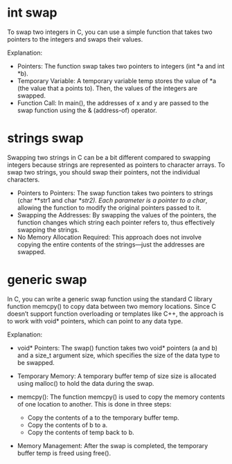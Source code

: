 # int swap
To swap two integers in C, you can use a simple function that takes two pointers to the integers and swaps their values. 

Explanation:
- Pointers: The function swap takes two pointers to integers (int *a and int *b).
- Temporary Variable: A temporary variable temp stores the value of *a (the value that a points to). Then, the values of the integers are swapped.
- Function Call: In main(), the addresses of x and y are passed to the swap function using the & (address-of) operator.

# strings swap
Swapping two strings in C can be a bit different compared to swapping integers because strings are represented as pointers to character arrays. To swap two strings, you should swap their pointers, not the individual characters.

- Pointers to Pointers: The swap function takes two pointers to strings (char **str1 and char **str2). Each parameter is a pointer to a char*, allowing the function to modify the original pointers passed to it.
- Swapping the Addresses: By swapping the values of the pointers, the function changes which string each pointer refers to, thus effectively swapping the strings.
- No Memory Allocation Required: This approach does not involve copying the entire contents of the strings—just the addresses are swapped.

# generic swap
In C, you can write a generic swap function using the standard C library function memcpy() to copy data between two memory locations. Since C doesn’t support function overloading or templates like C++, the approach is to work with void* pointers, which can point to any data type.

Explanation:
- void* Pointers: The swap() function takes two void* pointers (a and b) and a size_t argument size, which specifies the size of the data type to be swapped.

- Temporary Memory: A temporary buffer temp of size size is allocated using malloc() to hold the data during the swap.

- memcpy(): The function memcpy() is used to copy the memory contents of one location to another. This is done in three steps:
    - Copy the contents of a to the temporary buffer temp.
    - Copy the contents of b to a.
    - Copy the contents of temp back to b.
- Memory Management: After the swap is completed, the temporary buffer temp is freed using free().